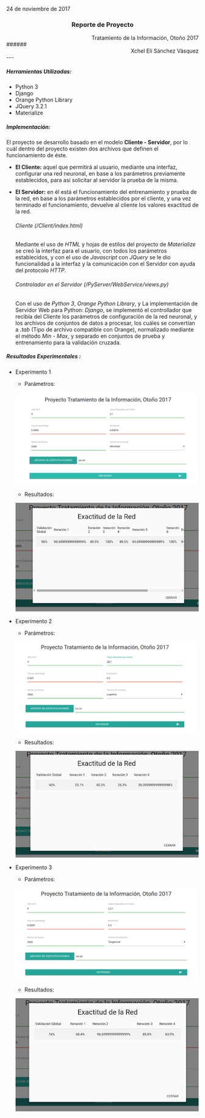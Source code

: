 24 de noviembre de 2017 
### <center> Reporte de Proyecto</center>
<div style="text-align: right">Tratamiento de la Información, Otoño 2017</div>
###### <div style="text-align: right"> Xchel Elí Sánchez Vásquez </div>
---

##### Herramientas Utilizadas:
* Python 3
* Django
* Orange Python Library
* JQuery 3.2.1
* Materialize


##### Implementación:

El proyecto se desarrollo basado en el modelo **Cliente - Servidor**, por lo cuál dentro del proyecto existen dos archivos que definen el funcionamiento de éste.
* **El Cliente:** aquel que permitirá al usuario, mediante una interfaz, configurar una red neuronal, en base a los parámetros previamente establecidos, para así solicitar al servidor la prueba de la misma.

* **El Servidor:** en él está el funcionamiento del entrenamiento y prueba de la red, en base a los parámetros establecidos por el cliente, y una vez terminado el funcionamiento, devuelve al cliente los valores exactitud de la red.

	###### Cliente (/Client/index.html)
   Mediante el uso de *HTML* y hojas de estilos del proyecto de *Materialize* se creó la interfaz para el usuario, con todos los parámetros establecidos, y con el uso de *Javascript* con *JQuery* se le dio funcionalidad a la interfaz y la comunicación con el Servidor con ayuda del protocolo *HTTP*.
   
   ###### Controlador en el Servidor (/PyServer/WebService/views.py)
	Con el uso de *Python 3*, *Orange Python Library*, y La implementación de Servidor Web para Python: *Django*, se implementó el controllador que recibía del Cliente los parámetros de configuración de la red neuronal, y los archivos de conjuntos de datos a procesar, los cuáles se convertían a *.tab* (Tipo de archivo compatible con Orange), normalizado mediante el método *Min - Max*, y separado en conjuntos de prueba y entrenamiento para la validación cruzada.
    

##### Resultados Experimentales :

* Experimento 1
	* Parámetros:

	![](Client/e1.png)
    * Resultados: 

    ![](Client/r1.png)

* Experimento 2
	* Parámetros:

	![](Client/e2.png)
    * Resultados: 

    ![](Client/r2.png)
    
* Experimento 3
	* Parámetros:

	![](Client/e3.png)
    * Resultados: 

    ![](Client/r3.png)